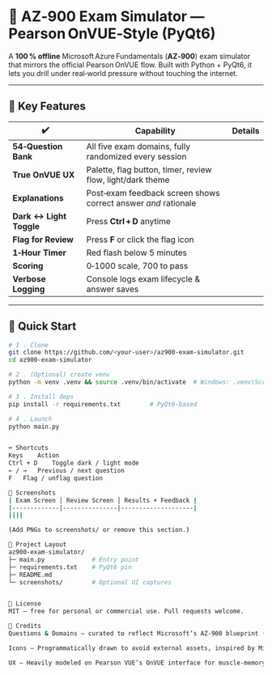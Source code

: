# 🧪 AZ‑900 Exam Simulator — Pearson OnVUE‑Style (PyQt6)

A **100 % offline** Microsoft Azure Fundamentals (**AZ‑900**) exam simulator that mirrors the official Pearson OnVUE flow. Built with Python + PyQt6, it lets you drill under real‑world pressure without touching the internet.

---

## 🎯 Key Features

| ✔️ | Capability | Details |
|----|------------|---------|
| **54‑Question Bank** | All five exam domains, fully randomized every session |
| **True OnVUE UX** | Palette, flag button, timer, review flow, light/dark theme |
| **Explanations** | Post‑exam feedback screen shows correct answer *and* rationale |
| **Dark ↔ Light Toggle** | Press **Ctrl + D** anytime |
| **Flag for Review** | Press **F** or click the flag icon |
| **1‑Hour Timer** | Red flash below 5 minutes |
| **Scoring** | 0‑1000 scale, 700 to pass |
| **Verbose Logging** | Console logs exam lifecycle & answer saves |

---

## 🚀 Quick Start

```bash
# 1 . Clone
git clone https://github.com/<your‑user>/az900-exam-simulator.git
cd az900-exam-simulator

# 2 . (Optional) create venv
python -m venv .venv && source .venv/bin/activate  # Windows: .venv\Scripts\activate

# 3 . Install deps
pip install -r requirements.txt        # PyQt6‑based

# 4 . Launch
python main.py


⌨️ Shortcuts
Keys	Action
Ctrl + D	Toggle dark / light mode
← / →	Previous / next question
F	Flag / unflag question

📸 Screenshots
| Exam Screen │ Review Screen │ Results + Feedback |
|-------------|---------------|--------------------|
||||

(Add PNGs to screenshots/ or remove this section.)

📂 Project Layout
az900-exam-simulator/
├─ main.py             # Entry point
├─ requirements.txt    # PyQt6 pin
├─ README.md
└─ screenshots/        # Optional UI captures


📝 License
MIT — free for personal or commercial use. Pull requests welcome.

🙏 Credits
Questions & Domains — curated to reflect Microsoft’s AZ‑900 blueprint (no official material reproduced).

Icons — Programmatically drawn to avoid external assets, inspired by Microsoft Fluent UI.

UX — Heavily modeled on Pearson VUE’s OnVUE interface for muscle‑memory training.